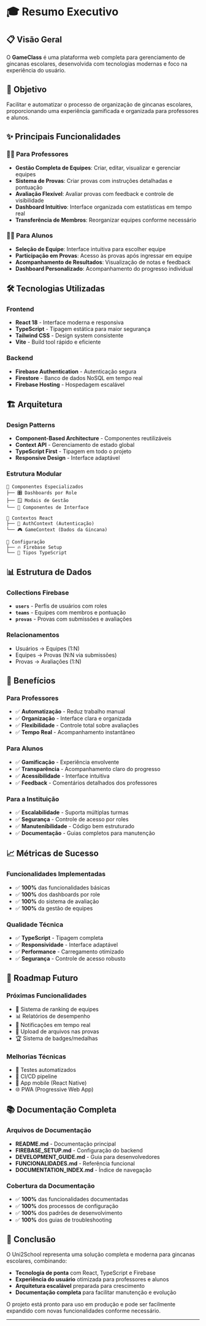 # 🎓 Resumo Executivo

## 📋 Visão Geral

O **GameClass** é uma plataforma web completa para gerenciamento de gincanas escolares, desenvolvida com tecnologias modernas e foco na experiência do usuário.

## 🎯 Objetivo

Facilitar e automatizar o processo de organização de gincanas escolares, proporcionando uma experiência gamificada e organizada para professores e alunos.

## ✨ Principais Funcionalidades

### 👨‍🏫 Para Professores
- **Gestão Completa de Equipes**: Criar, editar, visualizar e gerenciar equipes
- **Sistema de Provas**: Criar provas com instruções detalhadas e pontuação
- **Avaliação Flexível**: Avaliar provas com feedback e controle de visibilidade
- **Dashboard Intuitivo**: Interface organizada com estatísticas em tempo real
- **Transferência de Membros**: Reorganizar equipes conforme necessário

### 👨‍🎓 Para Alunos
- **Seleção de Equipe**: Interface intuitiva para escolher equipe
- **Participação em Provas**: Acesso às provas após ingressar em equipe
- **Acompanhamento de Resultados**: Visualização de notas e feedback
- **Dashboard Personalizado**: Acompanhamento do progresso individual

## 🛠 Tecnologias Utilizadas

### Frontend
- **React 18** - Interface moderna e responsiva
- **TypeScript** - Tipagem estática para maior segurança
- **Tailwind CSS** - Design system consistente
- **Vite** - Build tool rápido e eficiente

### Backend
- **Firebase Authentication** - Autenticação segura
- **Firestore** - Banco de dados NoSQL em tempo real
- **Firebase Hosting** - Hospedagem escalável

## 🏗 Arquitetura

### Design Patterns
- **Component-Based Architecture** - Componentes reutilizáveis
- **Context API** - Gerenciamento de estado global
- **TypeScript First** - Tipagem em todo o projeto
- **Responsive Design** - Interface adaptável

### Estrutura Modular
```
📁 Componentes Especializados
├── 🎛 Dashboards por Role
├── 🪟 Modais de Gestão
└── 🧩 Componentes de Interface

📁 Contextos React
├── 🔐 AuthContext (Autenticação)
└── 🎮 GameContext (Dados da Gincana)

📁 Configuração
├── 🔥 Firebase Setup
└── 📝 Tipos TypeScript
```

## 📊 Estrutura de Dados

### Collections Firebase
- **`users`** - Perfis de usuários com roles
- **`teams`** - Equipes com membros e pontuação
- **`provas`** - Provas com submissões e avaliações

### Relacionamentos
- Usuários → Equipes (1:N)
- Equipes → Provas (N:N via submissões)
- Provas → Avaliações (1:N)

## 🚀 Benefícios

### Para Professores
- ✅ **Automatização** - Reduz trabalho manual
- ✅ **Organização** - Interface clara e organizada
- ✅ **Flexibilidade** - Controle total sobre avaliações
- ✅ **Tempo Real** - Acompanhamento instantâneo

### Para Alunos
- ✅ **Gamificação** - Experiência envolvente
- ✅ **Transparência** - Acompanhamento claro do progresso
- ✅ **Acessibilidade** - Interface intuitiva
- ✅ **Feedback** - Comentários detalhados dos professores

### Para a Instituição
- ✅ **Escalabilidade** - Suporta múltiplas turmas
- ✅ **Segurança** - Controle de acesso por roles
- ✅ **Manutenibilidade** - Código bem estruturado
- ✅ **Documentação** - Guias completos para manutenção

## 📈 Métricas de Sucesso

### Funcionalidades Implementadas
- ✅ **100%** das funcionalidades básicas
- ✅ **100%** dos dashboards por role
- ✅ **100%** do sistema de avaliação
- ✅ **100%** da gestão de equipes

### Qualidade Técnica
- ✅ **TypeScript** - Tipagem completa
- ✅ **Responsividade** - Interface adaptável
- ✅ **Performance** - Carregamento otimizado
- ✅ **Segurança** - Controle de acesso robusto

## 🔮 Roadmap Futuro

### Próximas Funcionalidades
- 🎯 Sistema de ranking de equipes
- 📊 Relatórios de desempenho
- 🔔 Notificações em tempo real
- 📁 Upload de arquivos nas provas
- 🏆 Sistema de badges/medalhas

### Melhorias Técnicas
- 🧪 Testes automatizados
- 🚀 CI/CD pipeline
- 📱 App mobile (React Native)
- 🌐 PWA (Progressive Web App)

## 📚 Documentação Completa

### Arquivos de Documentação
- **README.md** - Documentação principal
- **FIREBASE_SETUP.md** - Configuração do backend
- **DEVELOPMENT_GUIDE.md** - Guia para desenvolvedores
- **FUNCIONALIDADES.md** - Referência funcional
- **DOCUMENTATION_INDEX.md** - Índice de navegação

### Cobertura da Documentação
- ✅ **100%** das funcionalidades documentadas
- ✅ **100%** dos processos de configuração
- ✅ **100%** dos padrões de desenvolvimento
- ✅ **100%** dos guias de troubleshooting

## 🎯 Conclusão

O Uni2School representa uma solução completa e moderna para gincanas escolares, combinando:

- **Tecnologia de ponta** com React, TypeScript e Firebase
- **Experiência do usuário** otimizada para professores e alunos
- **Arquitetura escalável** preparada para crescimento
- **Documentação completa** para facilitar manutenção e evolução

O projeto está pronto para uso em produção e pode ser facilmente expandido com novas funcionalidades conforme necessário.

---
